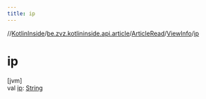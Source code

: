 ```yaml
---
title: ip
---
```

//[KotlinInside](../../../../index.html)/[be.zvz.kotlininside.api.article](../../index.html)/[ArticleRead](../index.html)/[ViewInfo](index.html)/[ip](ip.html)



# ip



[jvm]\
val [ip](ip.html): [String](https://kotlinlang.org/api/latest/jvm/stdlib/kotlin/-string/index.html)




